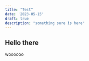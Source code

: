 ```yaml
---
title: "Test"
date: '2023-05-15'
draft: true
description: "something sure is here"
---
```

## Hello there
woooooo